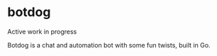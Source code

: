 # botdog

Active work in progress

Botdog is a chat and automation bot with some fun twists, built in Go.
